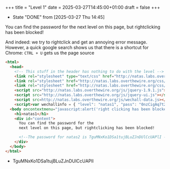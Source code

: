 +++
title = "Level 1"
date = 2025-03-27T14:45:00+01:00
draft = false
+++

-   State "DONE"       from              <span class="timestamp-wrapper"><span class="timestamp">[2025-03-27 Thu 14:45]</span></span>

You can find the password for the next level on this page, but rightclicking has been blocked!

And indeed: we try to rightclick and get an annoying error message. However, a quick google search shows us that there is a shortcut for Chrome: `CTRL + U` gets us the page source

```html { linenos=true, linenostart=1 }
<html>
  <head>
    <!-- This stuff in the header has nothing to do with the level -->
    <link rel="stylesheet" type="text/css" href="http://natas.labs.overthewire.org/css/level.css">
    <link rel="stylesheet" href="http://natas.labs.overthewire.org/css/jquery-ui.css" />
    <link rel="stylesheet" href="http://natas.labs.overthewire.org/css/wechall.css" />
    <script src="http://natas.labs.overthewire.org/js/jquery-1.9.1.js"></script>
    <script src="http://natas.labs.overthewire.org/js/jquery-ui.js"></script>
    <script src=http://natas.labs.overthewire.org/js/wechall-data.js></script><script src="http://natas.labs.overthewire.org/js/wechall.js"></script>
    <script>var wechallinfo = { "level": "natas1", "pass": "0nzCigAq7t2iALyvU9xcHlYN4MlkIwlq" };</script></head>
  <body oncontextmenu="javascript:alert('right clicking has been blocked!');return false;">
    <h1>natas1</h1>
    <div id="content">
      You can find the password for the
      next level on this page, but rightclicking has been blocked!

      <!--The password for natas2 is TguMNxKo1DSa1tujBLuZJnDUlCcUAPlI -->
    </div>
  </body>
</html>
```

-   TguMNxKo1DSa1tujBLuZJnDUlCcUAPlI
